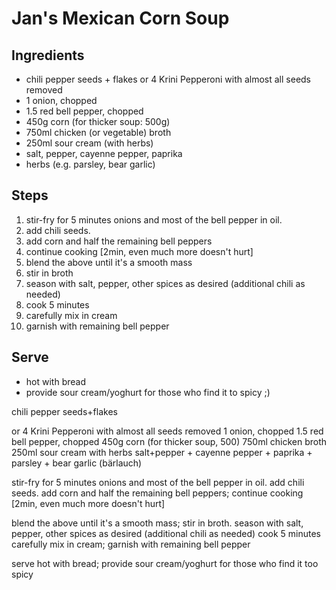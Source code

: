 # Jan's Mexican Corn Soup

## Ingredients 
* chili pepper seeds + flakes or 4 Krini Pepperoni with almost all seeds removed
* 1 onion, chopped
* 1.5 red bell pepper, chopped
* 450g corn (for thicker soup: 500g)
* 750ml chicken (or vegetable) broth 
* 250ml sour cream (with herbs)
* salt, pepper, cayenne pepper, paprika
* herbs (e.g. parsley, bear garlic)

## Steps
1. stir-fry for 5 minutes onions and most of the bell pepper in oil.
2. add chili seeds.
3. add corn and half the remaining bell peppers
3. continue cooking [2min, even much more doesn't hurt]
4. blend the above until it's a smooth mass
5. stir in broth
6. season with salt, pepper, other spices as desired (additional chili as needed)
7. cook 5 minutes
8. carefully mix in cream
9. garnish with remaining bell pepper

## Serve
* hot with bread
* provide sour cream/yoghurt for those who find it to spicy ;)







chili pepper seeds+flakes

 or 4 Krini Pepperoni with almost all seeds removed
1 onion, chopped
1.5 red bell pepper, chopped
450g corn (for thicker soup, 500)
750ml chicken broth
250ml sour cream with herbs
salt+pepper + cayenne pepper + paprika + parsley + bear garlic (bärlauch)


stir-fry for 5 minutes onions and most of the bell pepper in oil. add chili seeds.
add corn and half the remaining bell peppers; continue cooking [2min, even much more
doesn't hurt]

blend the above until it's a smooth mass; stir in broth.
season with salt, pepper, other spices as desired (additional chili as needed)
cook 5 minutes
carefully mix in cream; garnish with remaining bell pepper

serve hot with bread; provide sour cream/yoghurt for those who find it too spicy
